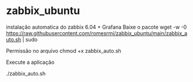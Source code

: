 # zabbix_ubuntu
instalação automatica do zabbix 6.04 + Grafana
Baixe o pacote
wget -w -0 https://raw.githubusercontent.com/romesrmj/zabbix_ubuntu/main/zabbix_auto.sh  | sudo

Permissão no arquivo
chmod +x zabbix_auto.sh

Execute a aplicação

./zabbix_auto.sh

